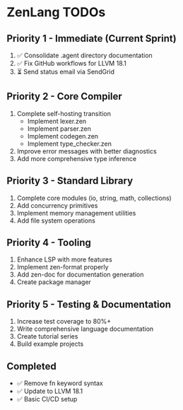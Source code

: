 # ZenLang TODOs

## Priority 1 - Immediate (Current Sprint)
1. ✅ Consolidate .agent directory documentation
2. ✅ Fix GitHub workflows for LLVM 18.1
3. ⏳ Send status email via SendGrid

## Priority 2 - Core Compiler
1. Complete self-hosting transition
   - Implement lexer.zen
   - Implement parser.zen
   - Implement codegen.zen
   - Implement type_checker.zen
2. Improve error messages with better diagnostics
3. Add more comprehensive type inference

## Priority 3 - Standard Library
1. Complete core modules (io, string, math, collections)
2. Add concurrency primitives
3. Implement memory management utilities
4. Add file system operations

## Priority 4 - Tooling
1. Enhance LSP with more features
2. Implement zen-format properly
3. Add zen-doc for documentation generation
4. Create package manager

## Priority 5 - Testing & Documentation
1. Increase test coverage to 80%+
2. Write comprehensive language documentation
3. Create tutorial series
4. Build example projects

## Completed
- ✅ Remove fn keyword syntax
- ✅ Update to LLVM 18.1
- ✅ Basic CI/CD setup